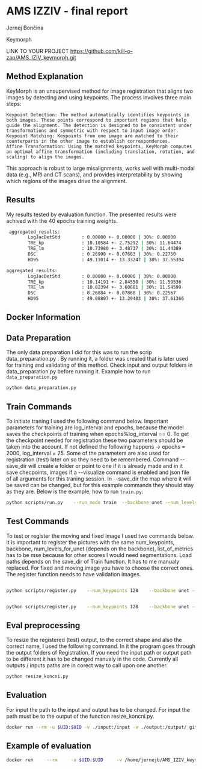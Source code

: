 # AMS IZZIV - final report
Jernej Bončina

Keymorph

LINK TO YOUR PROJECT https://github.com/kill-o-zap/AMS_IZIV_keymorph.git

## Method Explanation
KeyMorph is an unsupervised method for image registration that aligns two images by detecting and using keypoints. The process involves three main steps:

    Keypoint Detection: The method automatically identifies keypoints in both images. These points correspond to important regions that help guide the alignment. The detection is designed to be consistent under transformations and symmetric with respect to input image order.
    Keypoint Matching: Keypoints from one image are matched to their counterparts in the other image to establish correspondences.
    Affine Transformation: Using the matched keypoints, KeyMorph computes an optimal affine transformation (including translation, rotation, and scaling) to align the images.

This approach is robust to large misalignments, works well with multi-modal data (e.g., MRI and CT scans), and provides interpretability by showing which regions of the images drive the alignment.
## Results
My results tested by evaluation function. The presented results were achived with the 40 epochs training weights.

```bash         40 epoch trained model results
 aggregated_results:
        LogJacDetStd        : 0.00000 +- 0.00000 | 30%: 0.00000
        TRE_kp              : 10.10584 +- 2.75292 | 30%: 11.64474
        TRE_lm              : 10.73980 +- 3.48737 | 30%: 11.44389
        DSC                 : 0.26998 +- 0.07663 | 30%: 0.22750
        HD95                : 49.11014 +- 13.33247 | 30%: 37.55394
```
```bash         20 epoch trained model results
aggregated_results:
        LogJacDetStd        : 0.00000 +- 0.00000 | 30%: 0.00000
        TRE_kp              : 10.14191 +- 2.84550 | 30%: 11.59536
        TRE_lm              : 10.82394 +- 3.60681 | 30%: 11.54599
        DSC                 : 0.26884 +- 0.07868 | 30%: 0.22567
        HD95                : 49.08807 +- 13.29403 | 30%: 37.61366
```

## Docker Information
 

## Data Preparation
The only data preparation I did for this was to run the scrip data_preparation.py . By running it, a folder was created that is later used for training and validating of this method. Check input and output folders in data_preparation.py before running it. Example how to run `data_preparation.py`
```bash
python data_preparation.py
```


## Train Commands
To initiate traning I used the following command below. Important parameters for training are log_interval and epochs, because the model saves the checkpoints of training when epochs%log_interval == 0. To get the checkpoint needed for registration these two parameters should be taken into the account. If not defined the following happens -> epochs = 2000, log_interval = 25. Some of the parameters are also used for registration (test) later on so they need to be remembered. Command --save_dir will create a folder or point to one if it is already made and in it save checpoints, images if a --visualize command is enabled and json file of all arguments for this traning session. In --save_dir the map where it will be saved can be changed, but for this example commands they should stay as they are.
Below is the example, how to run `train.py`:

```bash
python scripts/run.py    --run_mode train  --backbone unet --num_levels_for_unet 2    --log_interval 40    --num_keypoints 128   --loss_fn mse    --transform_type affine    --train_dataset ixi    --data_path ./data_prepared/centered_IXI     --epochs 41   --save_dir ./utez
```


## Test Commands
To test or register the moving and fixed image I used two commands below. It is important to register the pictures with the same num_keypoints, backbone, num_levels_for_unet (depends on the backbone), list_of_metrics has to be mse because for other scores I would need segmentations. Load paths depends on the save_dir of Train function.
It has to me manualy replaced. For fixed and moving image you have to choose the correct ones. The register function needs to have validation images.



```bash Command 1 T2 -> T1

python scripts/register.py    --num_keypoints 128    --backbone unet --num_levels_for_unet 2    --load_path ./utez/__training__keymorph_keypoints128_batch1_lr3e-06/checkpoints/epoch40_trained_model.pth.tar    --moving ./data/validation_data/T2    --fixed ./data_prepared/validation_data/T1    --list_of_aligns affine    --list_of_metrics mse --save_eval_to_disk --save_dir ./registracija_T2m_T1f
```
```bash Command 2 T2 -> PD

python scripts/register.py    --num_keypoints 128    --backbone unet --num_levels_for_unet 2    --load_path ./utez/__training__keymorph_keypoints128_batch1_lr3e-06/checkpoints/epoch40_trained_model.pth.tar    --moving ./data/validation_data/T2    --fixed ./data_prepared/validation_data/PD    --list_of_aligns affine    --list_of_metrics mse --save_eval_to_disk --save_dir ./registracija_T2m_PDf
```

## Eval preprocessing
To resize the registered (test) output, to the correct shape and also the correct name, I used the following command. In it the program goes through the output folders of Registration. If you need the input path or output path to be different it has to be changed manualy in the code. Currently all outputs / inputs paths are in corect way to call upon one another.
```bash
python resize_koncni.py
```

## Evaluation
For input the path to the input and output has to be changed. For input the path must be to the output of the function resize_koncni.py.
```bash
docker run --rm -u $UID:$UID -v ./input:/input -v ./output:/output/ gitlab.lst.fe.uni-lj.si:5050/domenp/deformable-registration python evaluation.py -v
```
## Example of evaluation
```bash
docker run     --rm     -u $UID:$UID     -v /home/jernejb/AMS_IZIV_keymorph/deformacije:/input     -v /home/jernejb/AMS_IZIV_keymorph/rezultati:/output/     gitlab.lst.fe.uni-lj.si:5050/domenp/deformable-registration     python evaluation.py -v
```
